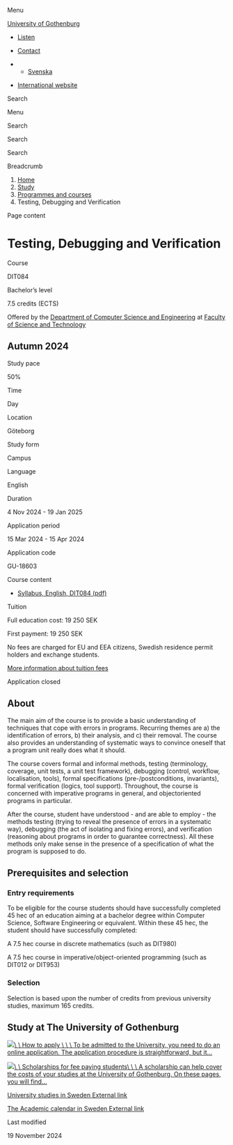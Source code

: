 Menu

[University of Gothenburg](/en)

- [Listen](//app-eu.readspeaker.com/cgi-bin/rsent?customerid=9467&lang=en_uk&readclass=region--content&url=https%3A%2F%2Fwww.gu.se%2Fen%2Fstudy-gothenburg%2Ftesting-debugging-and-verification-dit084 "Listen with ReadSpeaker")

- [Contact](/en/contact)

- - [Svenska](/studera/hitta-utbildning/testning-felsokning-verifiering-dit084)
- [International website](/en/study-gothenburg/testing-debugging-and-verification-dit084)

Search


Menu


Search


Search

Search

Breadcrumb

1. [Home](/en)
2. [Study](/en/study-in-gothenburg)
3. [Programmes and courses](/en/study-in-gothenburg/study-options)
4. Testing, Debugging and Verification


Page content

# Testing, Debugging and Verification

Course


DIT084


Bachelor’s level



7.5 credits (ECTS)



Offered by the
[Department of Computer Science and Engineering](https://www.gu.se/en/computer-science-engineering)
at
[Faculty of Science and Technology](https://www.gu.se/en/science-and-technology)

## Autumn 2024

Study pace


50%

Time


Day

Location


Göteborg

Study form


Campus

Language


English

Duration


4 Nov 2024
\- 19 Jan 2025

Application period


15 Mar 2024
\- 15 Apr 2024

Application code


GU-18603

Course content


- [Syllabus, English, DIT084 (pdf)](https://kursplaner.gu.se/pdf/kurs/en/DIT084)


Tuition


Full education cost: 19 250 SEK

First payment: 19 250 SEK

No fees are charged for EU and EEA citizens, Swedish residence permit holders and exchange students.

[More information about tuition fees](https://www.gu.se/en/study-in-gothenburg/apply/tuition-fees)

Application closed


## About

The main aim of the course is to provide a basic understanding of techniques that cope with errors in programs. Recurring themes are a) the identification of errors, b) their analysis, and c) their removal. The course also provides an understanding of systematic ways to convince oneself that a program unit really does what it should.

The course covers formal and informal methods, testing (terminology, coverage, unit tests, a unit test framework), debugging (control, workflow, localisation, tools), formal specifications (pre-/postconditions, invariants), formal verification (logics, tool support). Throughout, the course is concerned with imperative programs in general, and objectoriented programs in particular.

After the course, student have understood - and are able to employ - the methods testing (trying to reveal the presence of errors in a systematic way), debugging (the act of isolating and fixing errors), and verification (reasoning about programs in order to guarantee correctness). All these methods only make sense in the presence of a specification of what the program is supposed to do.

## Prerequisites and selection

### Entry requirements

To be eligible for the course students should have successfully completed 45 hec of an education aiming at a bachelor degree within Computer Science, Software Engineering or equivalent. Within these 45 hec, the student should have successfully completed:

A 7.5 hec course in discrete mathematics (such as DIT980)

A 7.5 hec course in imperative/object-oriented programming (such as DIT012 or DIT953)

### Selection

Selection is based upon the number of credits from previous university studies, maximum 165 credits.

## Study at The University of Gothenburg

[![](/sites/default/files/dynamic-image/dynamic_image_2188_218/public/2020-03/cytonn-photography-ZJEKICY5EXY-unsplash.jpg?media_id=2553&width=1904&height=208)\\
\\
How to apply \\
\\
\\
To be admitted to the University, you need to do an online application. The application procedure is straightforward, but it…](/en/study-in-gothenburg/apply)

[![](/sites/default/files/dynamic-image/dynamic_image_2188_218/public/2024-01/GU-7.jpg?media_id=95188&width=1904&height=208)\\
\\
Scholarships for fee paying students\\
\\
\\
A scholarship can help cover the costs of your studies at the University of Gothenburg. On these pages, you will find…](/en/study-in-gothenburg/apply/scholarships-for-fee-paying-students)

[University studies in Sweden External link](https://www.gu.se/en/study-in-gothenburg/before-you-arrive/university-studies-in-sweden "External link")

[The Academic calendar in Sweden External link](https://www.gu.se/en/study-in-gothenburg/when-you-are-here/academic-calendar "External link")

Last modified


19 November 2024